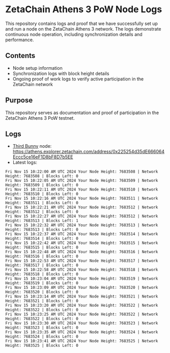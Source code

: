 # ZetaChain Athens 3 PoW Node Logs
This repository contains logs and proof that we have successfully set up and run a node on the ZetaChain Athens 3 network. The logs demonstrate continuous node operation, including synchronization details and performance.

## Contents
- Node setup information
- Synchronization logs with block height details
- Ongoing proof of work logs to verify active participation in the ZetaChain network

## Purpose
This repository serves as documentation and proof of participation in the ZetaChain Athens 3 PoW testnet.

## Logs

- [Third Bunny](https://thirdbunny.xyz/) node: https://athens.explorer.zetachain.com/address/0x225254d35dE666064Eccc5ce16eF1D8bF8D7b5EE
- Latest logs:
```
Fri Nov 15 10:22:00 AM UTC 2024 Your Node Height: 7683508 | Network Height: 7683508 | Blocks Left: 0
Fri Nov 15 10:22:05 AM UTC 2024 Your Node Height: 7683509 | Network Height: 7683509 | Blocks Left: 0
Fri Nov 15 10:22:11 AM UTC 2024 Your Node Height: 7683510 | Network Height: 7683510 | Blocks Left: 0
Fri Nov 15 10:22:16 AM UTC 2024 Your Node Height: 7683511 | Network Height: 7683511 | Blocks Left: 0
Fri Nov 15 10:22:21 AM UTC 2024 Your Node Height: 7683512 | Network Height: 7683512 | Blocks Left: 0
Fri Nov 15 10:22:27 AM UTC 2024 Your Node Height: 7683512 | Network Height: 7683513 | Blocks Left: 1
Fri Nov 15 10:22:32 AM UTC 2024 Your Node Height: 7683513 | Network Height: 7683513 | Blocks Left: 0
Fri Nov 15 10:22:37 AM UTC 2024 Your Node Height: 7683514 | Network Height: 7683514 | Blocks Left: 0
Fri Nov 15 10:22:42 AM UTC 2024 Your Node Height: 7683515 | Network Height: 7683515 | Blocks Left: 0
Fri Nov 15 10:22:48 AM UTC 2024 Your Node Height: 7683516 | Network Height: 7683516 | Blocks Left: 0
Fri Nov 15 10:22:53 AM UTC 2024 Your Node Height: 7683517 | Network Height: 7683517 | Blocks Left: 0
Fri Nov 15 10:22:58 AM UTC 2024 Your Node Height: 7683518 | Network Height: 7683518 | Blocks Left: 0
Fri Nov 15 10:23:04 AM UTC 2024 Your Node Height: 7683519 | Network Height: 7683519 | Blocks Left: 0
Fri Nov 15 10:23:09 AM UTC 2024 Your Node Height: 7683520 | Network Height: 7683520 | Blocks Left: 0
Fri Nov 15 10:23:14 AM UTC 2024 Your Node Height: 7683521 | Network Height: 7683521 | Blocks Left: 0
Fri Nov 15 10:23:20 AM UTC 2024 Your Node Height: 7683522 | Network Height: 7683522 | Blocks Left: 0
Fri Nov 15 10:23:25 AM UTC 2024 Your Node Height: 7683522 | Network Height: 7683522 | Blocks Left: 0
Fri Nov 15 10:23:30 AM UTC 2024 Your Node Height: 7683523 | Network Height: 7683523 | Blocks Left: 0
Fri Nov 15 10:23:35 AM UTC 2024 Your Node Height: 7683524 | Network Height: 7683524 | Blocks Left: 0
Fri Nov 15 10:23:41 AM UTC 2024 Your Node Height: 7683525 | Network Height: 7683525 | Blocks Left: 0
```

